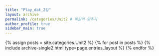 ```yaml
---
title: "Play_dat_2강"
layout: archive
permalink: /categories/Unit2 # 똑같이 맞추기
author_profile: true
sidebar_main: true
---
```




{% assign posts = site.categories.Unit2 %}
{% for post in posts %} {% include archive-single2.html type=page.entries_layout %} {% endfor %}